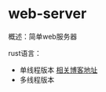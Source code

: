 # web-server

概述：简单web服务器

rust语言：
- 单线程版本 [相关博客地址](https://1037827920.github.io/2024/10/01/%E4%BD%BF%E7%94%A8rust%E5%86%99%E4%B8%80%E4%B8%AAWeb%E6%9C%8D%E5%8A%A1%E5%99%A8%E2%80%94%E2%80%94%E5%8D%95%E7%BA%BF%E7%A8%8B%E7%89%88%E6%9C%AC/)
- 多线程版本
